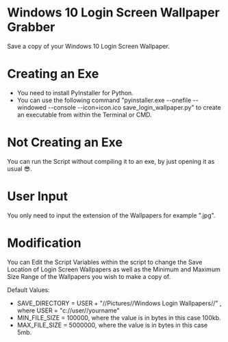 # Windows 10 Login Screen Wallpaper Grabber
Save a copy of your Windows 10 Login Screen Wallpaper.

# Creating an Exe
- You need to install PyInstaller for Python.
- You can use the following command "pyinstaller.exe --onefile --windowed --console --icon=icon.ico save_login_wallpaper.py" to create an executable from within the Terminal or CMD.

# Not Creating an Exe
You can run the Script without compiling it to an exe, by just opening it as usual 😎.

# User Input
You only need to input the extension of the Wallpapers for example ".jpg".

# Modification
You can Edit the Script Variables within the script to change the Save Location of Login Screen Wallpapers as well as the Minimum and Maximum Size Range of the Wallpapers you wish to make a copy of.

Default Values:
- SAVE_DIRECTORY = USER + "//Pictures//Windows Login Wallpapers//" , where USER = "c://user//yourname"
- MIN_FILE_SIZE = 100000, where the value is in bytes in this case 100kb.
- MAX_FILE_SIZE = 5000000, where the value is in bytes in this case 5mb.
